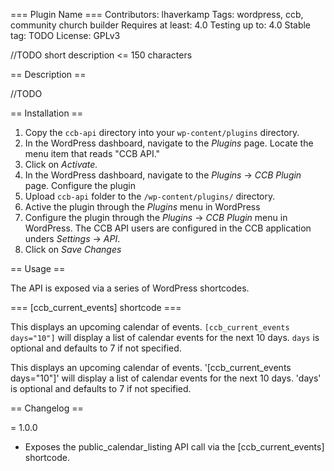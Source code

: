 === Plugin Name ===
Contributors: lhaverkamp
Tags: wordpress, ccb, community church builder
Requires at least: 4.0
Testing up to: 4.0
Stable tag: TODO
License:  GPLv3

//TODO short description <= 150 characters

== Description ==

//TODO

== Installation ==

1.  Copy the `ccb-api` directory into your `wp-content/plugins` directory.
2.  In the WordPress dashboard, navigate to the *Plugins* page.  Locate the menu item that reads "CCB API."
3.  Click on *Activate.*
4.  In the WordPress dashboard, navigate to the *Plugins* -> *CCB Plugin* page.  Configure the plugin
1.  Upload `ccb-api` folder to the `/wp-content/plugins/` directory.
2.  Active the plugin through the *Plugins* menu in WordPress
3.  Configure the plugin through the *Plugins* -> *CCB Plugin* menu in WordPress.  The CCB API users are configured in the CCB application unders *Settings* -> *API*.
4.  Click on *Save Changes*

== Usage ==

The API is exposed via a series of WordPress shortcodes.

=== [ccb_current_events] shortcode ===

This displays an upcoming calendar of events.  `[ccb_current_events days="10"]` will display a list of calendar events for the next 10 days.  `days` is optional and defaults to 7 if not specified.

This displays an upcoming calendar of events.  '[ccb_current_events days="10"]' will display a list of calendar events for the next 10 days.  'days' is optional and defaults to 7 if not specified.

== Changelog ==

= 1.0.0
* Exposes the public_calendar_listing API call via the [ccb_current_events] shortcode.
